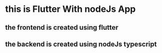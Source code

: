 # this is Flutter With nodeJs App

## the frontend is created using flutter

## the backend is created using nodeJs typescript

